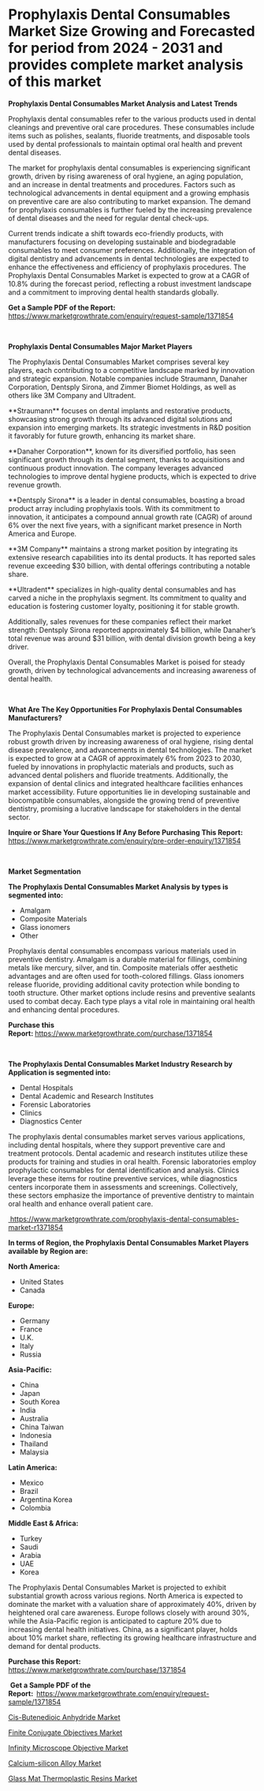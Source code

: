 <p><h1>Prophylaxis Dental Consumables Market Size Growing and Forecasted for period from 2024 - 2031 and provides complete market analysis of this market</h1></p><p><strong>Prophylaxis Dental Consumables Market Analysis and Latest Trends</strong></p>
<p><p>Prophylaxis dental consumables refer to the various products used in dental cleanings and preventive oral care procedures. These consumables include items such as polishes, sealants, fluoride treatments, and disposable tools used by dental professionals to maintain optimal oral health and prevent dental diseases. </p><p>The market for prophylaxis dental consumables is experiencing significant growth, driven by rising awareness of oral hygiene, an aging population, and an increase in dental treatments and procedures. Factors such as technological advancements in dental equipment and a growing emphasis on preventive care are also contributing to market expansion. The demand for prophylaxis consumables is further fueled by the increasing prevalence of dental diseases and the need for regular dental check-ups.</p><p>Current trends indicate a shift towards eco-friendly products, with manufacturers focusing on developing sustainable and biodegradable consumables to meet consumer preferences. Additionally, the integration of digital dentistry and advancements in dental technologies are expected to enhance the effectiveness and efficiency of prophylaxis procedures. The Prophylaxis Dental Consumables Market is expected to grow at a CAGR of 10.8% during the forecast period, reflecting a robust investment landscape and a commitment to improving dental health standards globally.</p></p>
<p><strong>Get a Sample PDF of the Report:&nbsp;</strong> <a href="https://www.marketgrowthrate.com/enquiry/request-sample/1371854">https://www.marketgrowthrate.com/enquiry/request-sample/1371854</a></p>
<p>&nbsp;</p>
<p><strong>Prophylaxis Dental Consumables Major Market Players</strong></p>
<p><p>The Prophylaxis Dental Consumables Market comprises several key players, each contributing to a competitive landscape marked by innovation and strategic expansion. Notable companies include Straumann, Danaher Corporation, Dentsply Sirona, and Zimmer Biomet Holdings, as well as others like 3M Company and Ultradent.</p><p>**Straumann** focuses on dental implants and restorative products, showcasing strong growth through its advanced digital solutions and expansion into emerging markets. Its strategic investments in R&D position it favorably for future growth, enhancing its market share.</p><p>**Danaher Corporation**, known for its diversified portfolio, has seen significant growth through its dental segment, thanks to acquisitions and continuous product innovation. The company leverages advanced technologies to improve dental hygiene products, which is expected to drive revenue growth.</p><p>**Dentsply Sirona** is a leader in dental consumables, boasting a broad product array including prophylaxis tools. With its commitment to innovation, it anticipates a compound annual growth rate (CAGR) of around 6% over the next five years, with a significant market presence in North America and Europe.</p><p>**3M Company** maintains a strong market position by integrating its extensive research capabilities into its dental products. It has reported sales revenue exceeding $30 billion, with dental offerings contributing a notable share.</p><p>**Ultradent** specializes in high-quality dental consumables and has carved a niche in the prophylaxis segment. Its commitment to quality and education is fostering customer loyalty, positioning it for stable growth.</p><p>Additionally, sales revenues for these companies reflect their market strength: Dentsply Sirona reported approximately $4 billion, while Danaher’s total revenue was around $31 billion, with dental division growth being a key driver.</p><p>Overall, the Prophylaxis Dental Consumables Market is poised for steady growth, driven by technological advancements and increasing awareness of dental health.</p></p>
<p>&nbsp;</p>
<p><strong>What Are The Key Opportunities For Prophylaxis Dental Consumables Manufacturers?</strong></p>
<p><p>The Prophylaxis Dental Consumables market is projected to experience robust growth driven by increasing awareness of oral hygiene, rising dental disease prevalence, and advancements in dental technologies. The market is expected to grow at a CAGR of approximately 6% from 2023 to 2030, fueled by innovations in prophylactic materials and products, such as advanced dental polishers and fluoride treatments. Additionally, the expansion of dental clinics and integrated healthcare facilities enhances market accessibility. Future opportunities lie in developing sustainable and biocompatible consumables, alongside the growing trend of preventive dentistry, promising a lucrative landscape for stakeholders in the dental sector.</p></p>
<p><strong>Inquire or Share Your Questions If Any Before Purchasing This Report:</strong> <a href="https://www.marketgrowthrate.com/enquiry/pre-order-enquiry/1371854">https://www.marketgrowthrate.com/enquiry/pre-order-enquiry/1371854</a></p>
<p>&nbsp;</p>
<p><strong>Market Segmentation</strong></p>
<p><strong>The Prophylaxis Dental Consumables Market Analysis by types is segmented into:</strong></p>
<p><ul><li>Amalgam</li><li>Composite Materials</li><li>Glass ionomers</li><li>Other</li></ul></p>
<p><p>Prophylaxis dental consumables encompass various materials used in preventive dentistry. Amalgam is a durable material for fillings, combining metals like mercury, silver, and tin. Composite materials offer aesthetic advantages and are often used for tooth-colored fillings. Glass ionomers release fluoride, providing additional cavity protection while bonding to tooth structure. Other market options include resins and preventive sealants used to combat decay. Each type plays a vital role in maintaining oral health and enhancing dental procedures.</p></p>
<p><strong>Purchase this Report:&nbsp;</strong><a href="https://www.marketgrowthrate.com/purchase/1371854">https://www.marketgrowthrate.com/purchase/1371854</a></p>
<p>&nbsp;</p>
<p><strong>The Prophylaxis Dental Consumables Market Industry Research by Application is segmented into:</strong></p>
<p><ul><li>Dental Hospitals</li><li>Dental Academic and Research Institutes</li><li>Forensic Laboratories</li><li>Clinics</li><li>Diagnostics Center</li></ul></p>
<p><p>The prophylaxis dental consumables market serves various applications, including dental hospitals, where they support preventive care and treatment protocols. Dental academic and research institutes utilize these products for training and studies in oral health. Forensic laboratories employ prophylactic consumables for dental identification and analysis. Clinics leverage these items for routine preventive services, while diagnostics centers incorporate them in assessments and screenings. Collectively, these sectors emphasize the importance of preventive dentistry to maintain oral health and enhance overall patient care.</p></p>
<p><a href="https://www.marketgrowthrate.com/prophylaxis-dental-consumables-market-r1371854">&nbsp;https://www.marketgrowthrate.com/prophylaxis-dental-consumables-market-r1371854</a></p>
<p><strong>In terms of Region, the Prophylaxis Dental Consumables Market Players available by Region are:</strong></p>
<p>
    <p> <strong> North America: </strong>
        <ul>
            <li>United States</li>
            <li>Canada</li>
        </ul>
        </p> 
    <p> <strong> Europe: </strong>
        <ul>
            <li>Germany</li>
            <li>France</li>
            <li>U.K.</li>
            <li>Italy</li>
            <li>Russia</li>
        </ul>
        </p> 
    <p> <strong> Asia-Pacific: </strong>
        <ul>
            <li>China</li>
            <li>Japan</li>
            <li>South Korea</li>
            <li>India</li>
            <li>Australia</li>
            <li>China Taiwan</li>
            <li>Indonesia</li>
            <li>Thailand</li>
            <li>Malaysia</li>
        </ul>
        </p> 
    <p> <strong> Latin America: </strong>
        <ul>
            <li>Mexico</li>
            <li>Brazil</li>
            <li>Argentina Korea</li>
            <li>Colombia</li>
        </ul>
        </p> 
    <p> <strong> Middle East & Africa: </strong>
        <ul>
            <li>Turkey</li>
            <li>Saudi</li>
            <li>Arabia</li>
            <li>UAE</li>
            <li>Korea</li>
        </ul>
    </p>
    </p>
<p><p>The Prophylaxis Dental Consumables Market is projected to exhibit substantial growth across various regions. North America is expected to dominate the market with a valuation share of approximately 40%, driven by heightened oral care awareness. Europe follows closely with around 30%, while the Asia-Pacific region is anticipated to capture 20% due to increasing dental health initiatives. China, as a significant player, holds about 10% market share, reflecting its growing healthcare infrastructure and demand for dental products.</p></p>
<p><strong>Purchase this Report: </strong><a href="https://www.marketgrowthrate.com/purchase/1371854">https://www.marketgrowthrate.com/purchase/1371854</a></p>
<p>&nbsp;<strong>Get a Sample PDF of the Report:&nbsp;&nbsp;</strong><a href="https://www.marketgrowthrate.com/enquiry/request-sample/1371854">https://www.marketgrowthrate.com/enquiry/request-sample/1371854</a></p>
<p><strong></strong></p>
<p><p><a href="https://github.com/WillieWoodard/Market-Research-Report-List-6/blob/main/cis-butenedioic-anhydride-market.md">Cis-Butenedioic Anhydride Market</a></p><p><a href="https://www.linkedin.com/pulse/finite-conjugate-objectives-market-global-insights-sales-cyv2c">Finite Conjugate Objectives Market</a></p><p><a href="https://www.linkedin.com/pulse/analyzing-key-drivers-infinity-microscope-objective-market-xsioc">Infinity Microscope Objective Market</a></p><p><a href="https://medium.com/@ericwilderman2001/calcium-silicon-alloy-industry-sector-market-dynamics-and-future-scenarios-2024-2031-70071de5d05a">Calcium-silicon Alloy Market</a></p><p><a href="https://issuu.com/reportprime-2/docs/glass-mat-thermoplastic-resins-mark_f85c6b75309629">Glass Mat Thermoplastic Resins Market</a></p></p>